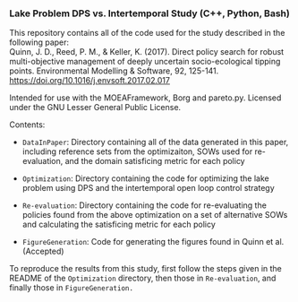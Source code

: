 ### Lake Problem DPS vs. Intertemporal Study (C++, Python, Bash)
This repository contains all of the code used for the study described in the following paper:  
Quinn, J. D., Reed, P. M., & Keller, K. (2017). Direct policy search for robust multi-objective management of deeply uncertain socio-ecological tipping points. Environmental Modelling & Software, 92, 125-141. https://doi.org/10.1016/j.envsoft.2017.02.017

Intended for use with the MOEAFramework, Borg and pareto.py. Licensed under the GNU Lesser General Public License.

Contents:

* `DataInPaper`: Directory containing all of the data generated in this paper, including reference sets from the optimizaiton, SOWs used for re-evaluation, and the domain satisficing metric for each policy

* `Optimization`: Directory containing the code for optimizing the lake problem using DPS and the intertemporal open loop control strategy

* `Re-evaluation`: Directory containing the code for re-evaluating the policies found from the above optimization on a set of alternative SOWs and calculating the satisficing metric for each policy

* `FigureGeneration`: Code for generating the figures found in Quinn et al. (Accepted)

To reproduce the results from this study, first follow the steps given in the README of the `Optimization` directory, then those in `Re-evaluation`, and finally those in `FigureGeneration.`
